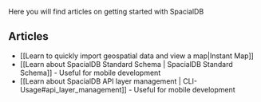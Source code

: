 Here you will find articles on getting started with SpacialDB

## Articles

* [[Learn to quickly import geospatial data and view a map|Instant Map]]
* [[Learn about SpacialDB Standard Schema | SpacialDB Standard Schema]] - Useful for mobile development
* [[Learn about SpacialDB API layer management | CLI-Usage#api_layer_management]] - Useful for mobile development
